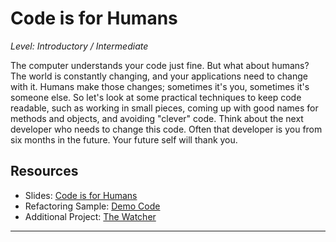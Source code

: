 # Code is for Humans  
*Level: Introductory / Intermediate*

The computer understands your code just fine. But what about humans? The world is constantly changing, and your applications need to change with it. Humans make those changes; sometimes it's you, sometimes it's someone else. So let's look at some practical techniques to keep code readable, such as working in small pieces, coming up with good names for methods and objects, and avoiding "clever" code. Think about the next developer who needs to change this code. Often that developer is you from six months in the future. Your future self will thank you.  

## Resources
* Slides: [Code is for Humans](SLIDES-Code-is-for-Humans.pdf)  
* Refactoring Sample: [Demo Code](./Completed/)
* Additional Project: [The Watcher](https://github.com/jeremybytes/the-watcher)  
---
